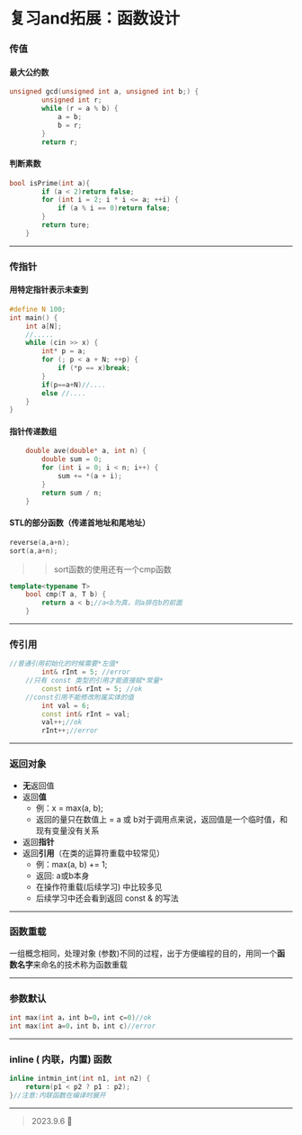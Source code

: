 # 复习and拓展：函数设计
### 传值
#### 最大公约数
```c++
unsigned gcd(unsigned int a, unsigned int b;) {
		unsigned int r;
		while (r = a % b) {
			a = b;
			b = r;
		}
		return r;
```
#### 判断素数
```c++
bool isPrime(int a){
		if (a < 2)return false;
		for (int i = 2; i * i <= a; ++i) {
			if (a % i == 0)return false;
		}
		return ture;
	}
```
----------
### 传指针
#### 用特定指针表示未查到
```c++
#define N 100;
int main() {
	int a[N];
	//.....
	while (cin >> x) {
		int* p = a;
		for (; p < a + N; ++p) {
			if (*p == x)break;
		}
		if(p==a+N)//....
		else //....
	}
}
```
#### 指针传递数组
```c++
	double ave(double* a, int n) {
		double sum = 0;
		for (int i = 0; i < n; i++) {
			sum += *(a + i);
		}
		return sum / n;
	}
```
#### STL的部分函数（传递首地址和尾地址）
```c++
reverse(a,a+n);
sort(a,a+n);
```
>> sort函数的使用还有一个cmp函数
```c++
template<typename T>
    bool cmp(T a, T b) {
        return a < b;//a<b为真，则a排在b的前面
    }
```
-------
### 传引用
```c++
//普通引用初始化的时候需要*左值*
		int& rInt = 5; //error
	//只有 const 类型的引用才能直接赋*常量*
		const int& rInt = 5; //ok
	//const引用不能修改附属实体的值
		int val = 6;
		const int& rInt = val;
		val++;//ok
		rInt++;//error
```
-------
### 返回对象
- **无**返回值
- 返回**值**
	- 例：x = max(a, b);
	- 返回的量只在数值上 = a 或 b对于调用点来说，返回值是一个临时值，和现有变量没有关系
- 返回**指针**
- 返回**引用**（在类的运算符重载中较常见）
  	- 例：max(a, b) += 1;
	- 返回: a或b本身
	- 在操作符重载(后续学习) 中比较多见
	- 后续学习中还会看到返回 const & 的写法
-----------
### 函数重载
一组概念相同，处理对象 (参数)不同的过程，出于方便编程的目的，用同一个**函数名字**来命名的技术称为函数重载

----------
### 参数默认
```c++
int max(int a，int b=0，int c=0)//ok
int max(int a=0，int b，int c)//error
```
--------
### inline ( 内联，内置) 函数
```c++
inline intmin_int(int n1, int n2) {
    return(p1 < p2 ? p1 : p2);
}//注意:内联函数在编译时展开
```
--------
> 2023.9.6 🌈
